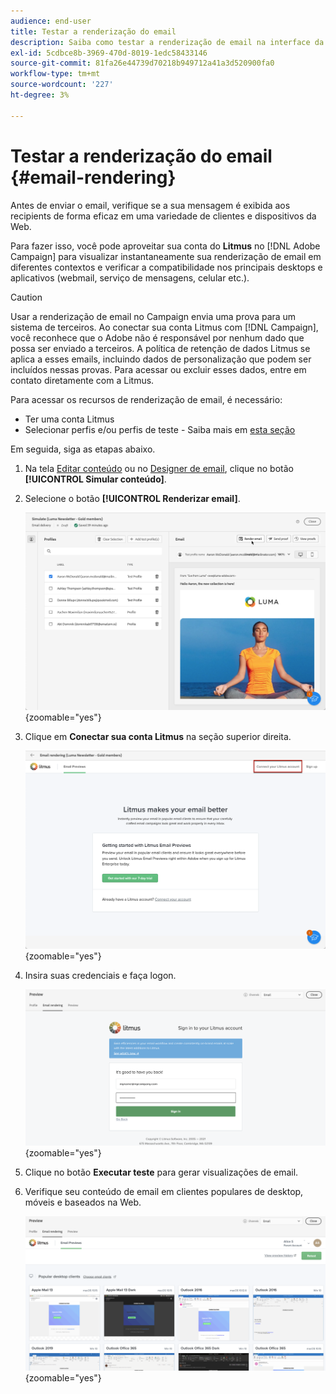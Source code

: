 ```yaml
---
audience: end-user
title: Testar a renderização do email
description: Saiba como testar a renderização de email na interface da Web do Campaign
exl-id: 5cdbce8b-3969-470d-8019-1edc58433146
source-git-commit: 81fa26e44739d70218b949712a41a3d520900fa0
workflow-type: tm+mt
source-wordcount: '227'
ht-degree: 3%

---
```



# Testar a renderização do email {#email-rendering}

Antes de enviar o email, verifique se a sua mensagem é exibida aos recipients de forma eficaz em uma variedade de clientes e dispositivos da Web.

Para fazer isso, você pode aproveitar sua conta do **Litmus** no [!DNL Adobe Campaign] para visualizar instantaneamente sua renderização de email em diferentes contextos e verificar a compatibilidade nos principais desktops e aplicativos (webmail, serviço de mensagens, celular etc.).

>[!CAUTION]
>
>Usar a renderização de email no Campaign envia uma prova para um sistema de terceiros. Ao conectar sua conta Litmus com [!DNL Campaign], você reconhece que o Adobe não é responsável por nenhum dado que possa ser enviado a terceiros. A política de retenção de dados Litmus se aplica a esses emails, incluindo dados de personalização que podem ser incluídos nessas provas. Para acessar ou excluir esses dados, entre em contato diretamente com a Litmus.

Para acessar os recursos de renderização de email, é necessário:

* Ter uma conta Litmus
* Selecionar perfis e/ou perfis de teste - Saiba mais em [esta seção](preview-content.md)

Em seguida, siga as etapas abaixo.

1. Na tela [Editar conteúdo](../email/edit-content.md) ou no [Designer de email](../email/get-started-email-designer.md), clique no botão **[!UICONTROL Simular conteúdo]**.

1. Selecione o botão **[!UICONTROL Renderizar email]**.

   ![](assets/simulate-rendering-button.png){zoomable="yes"}

1. Clique em **Conectar sua conta Litmus** na seção superior direita.

   ![](assets/simulate-rendering-litmus.png){zoomable="yes"}

1. Insira suas credenciais e faça logon.

   ![](assets/simulate-rendering-credentials.png){zoomable="yes"}

1. Clique no botão **Executar teste** para gerar visualizações de email.

1. Verifique seu conteúdo de email em clientes populares de desktop, móveis e baseados na Web.

   ![](assets/simulate-rendering-previews.png){zoomable="yes"}

<!--
TO CHECK IF user is directed to Litmus or if the email rendering is shown directly in the Campaign UI.

CONTENT ABOVE COPIED FROM AJO

If not redirecting to Litmus:

To test the email rendering, follow these steps:

1. Access the email content creation screen, then click **[!UICONTROL Simulate content]**.

1. Click the **[!UICONTROL Render email]** button.

    The left pane provides various desktop, mobile and web-based email clients. Select the desired email client to display a preview of your email in the right pane. 

    ![](assets/render-context.png){zoomable="yes"}

    >[!NOTE]
    >
    >The email clients list provides a sample of the major mail clients. Additional email clients are available from the filter button next to the top search bar.

 -->
